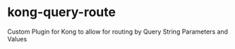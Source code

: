 # kong-query-route
Custom Plugin for Kong to allow for routing by Query String Parameters and Values
